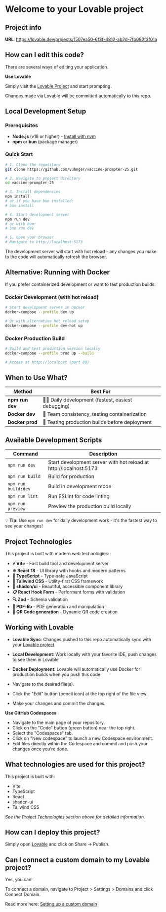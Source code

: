 # Welcome to your Lovable project

## Project info

**URL**: https://lovable.dev/projects/1507ea50-6f3f-4812-ab2d-7fb092f3f01a

## How can I edit this code?

There are several ways of editing your application.

**Use Lovable**

Simply visit the [Lovable Project](https://lovable.dev/projects/1507ea50-6f3f-4812-ab2d-7fb092f3f01a) and start prompting.

Changes made via Lovable will be committed automatically to this repo.

## Local Development Setup

### Prerequisites
- **Node.js** (v18 or higher) - [Install with nvm](https://github.com/nvm-sh/nvm#installing-and-updating)
- **npm** or **bun** (package manager)

### Quick Start

```sh
# 1. Clone the repository
git clone https://github.com/vuhnger/vaccine-prompter-25.git

# 2. Navigate to project directory
cd vaccine-prompter-25

# 3. Install dependencies
npm install
# or if you have bun installed:
# bun install

# 4. Start development server
npm run dev
# or with bun:
# bun run dev

# 5. Open your browser
# Navigate to http://localhost:5173
```

The development server will start with hot reload - any changes you make to the code will automatically refresh the browser.

## Alternative: Running with Docker

If you prefer containerized development or want to test production builds:

### Docker Development (with hot reload)
```sh
# Start development server in Docker
docker-compose --profile dev up

# Or with alternative hot reload setup
docker-compose --profile dev-hot up
```

### Docker Production Build
```sh
# Build and test production version locally
docker-compose --profile prod up --build

# Access at http://localhost (port 80)
```

## When to Use What?

| Method | Best For |
|--------|----------|
| **npm run dev** | 🏃‍♂️ Daily development (fastest, easiest debugging) |
| **Docker dev** | 👥 Team consistency, testing containerization |
| **Docker prod** | 🚀 Testing production builds before deployment |

## Available Development Scripts

| Command | Description |
|---------|-------------|
| `npm run dev` | Start development server with hot reload at http://localhost:5173 |
| `npm run build` | Build for production |
| `npm run build:dev` | Build in development mode |
| `npm run lint` | Run ESLint for code linting |
| `npm run preview` | Preview the production build locally |

💡 **Tip**: Use `npm run dev` for daily development work - it's the fastest way to see your changes!

## Project Technologies

This project is built with modern web technologies:

- **⚡ Vite** - Fast build tool and development server
- **⚛️ React 18** - UI library with hooks and modern patterns  
- **📘 TypeScript** - Type-safe JavaScript
- **🎨 Tailwind CSS** - Utility-first CSS framework
- **🧩 shadcn/ui** - Beautiful, accessible component library
- **📋 React Hook Form** - Performant forms with validation
- **🔍 Zod** - Schema validation
- **📄 PDF-lib** - PDF generation and manipulation
- **📱 QR Code generation** - Dynamic QR code creation

## Working with Lovable

- **Lovable Sync**: Changes pushed to this repo automatically sync with your [Lovable project](https://lovable.dev/projects/1507ea50-6f3f-4812-ab2d-7fb092f3f01a)
- **Local Development**: Work locally with your favorite IDE, push changes to see them in Lovable
- **Docker Deployment**: Lovable will automatically use Docker for production builds when you push this code

- Navigate to the desired file(s).
- Click the "Edit" button (pencil icon) at the top right of the file view.
- Make your changes and commit the changes.

**Use GitHub Codespaces**

- Navigate to the main page of your repository.
- Click on the "Code" button (green button) near the top right.
- Select the "Codespaces" tab.
- Click on "New codespace" to launch a new Codespace environment.
- Edit files directly within the Codespace and commit and push your changes once you're done.

## What technologies are used for this project?

This project is built with:

- Vite
- TypeScript  
- React
- shadcn-ui
- Tailwind CSS

*See the [Project Technologies](#project-technologies) section above for detailed information.*

## How can I deploy this project?

Simply open [Lovable](https://lovable.dev/projects/1507ea50-6f3f-4812-ab2d-7fb092f3f01a) and click on Share -> Publish.

## Can I connect a custom domain to my Lovable project?

Yes, you can!

To connect a domain, navigate to Project > Settings > Domains and click Connect Domain.

Read more here: [Setting up a custom domain](https://docs.lovable.dev/features/custom-domain#custom-domain)
